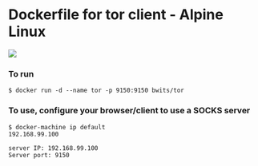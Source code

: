 # Dockerfile for tor client - Alpine Linux
[![](https://badge.imagelayers.io/bwits/tor:latest.svg)](https://imagelayers.io/?images=bwits/tor:latest 'Get your own badge on imagelayers.io')

### To run

```
$ docker run -d --name tor -p 9150:9150 bwits/tor
```

### To use, configure your browser/client to use a SOCKS server

    $ docker-machine ip default
    192.168.99.100
    
    server IP: 192.168.99.100
    Server port: 9150


